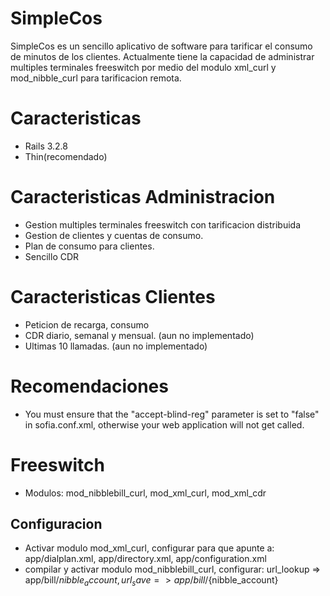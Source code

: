 SimpleCos
========

SimpleCos es un sencillo aplicativo de software para tarificar
el consumo de minutos de los clientes. Actualmente
tiene la capacidad de administrar multiples terminales freeswitch
por medio del modulo xml_curl y mod_nibble_curl para tarificacion
remota.

Caracteristicas
==============

 * Rails 3.2.8
 * Thin(recomendado)

Caracteristicas Administracion
==============================

 * Gestion multiples terminales freeswitch con tarificacion distribuida
 * Gestion de clientes y cuentas de consumo.
 * Plan de consumo para clientes.
 * Sencillo CDR

Caracteristicas Clientes
==========

 * Peticion de recarga, consumo
 * CDR diario, semanal y mensual. (aun no implementado)
 * Ultimas 10 llamadas. (aun no implementado)

Recomendaciones
==============

 * You must ensure that the "accept-blind-reg" parameter is set to "false" in sofia.conf.xml, otherwise your web application will not get called. 

Freeswitch
==========

 * Modulos: mod_nibblebill_curl, mod_xml_curl, mod_xml_cdr

Configuracion
-------------
 * Activar modulo mod_xml_curl, configurar para que apunte a: app/dialplan.xml, app/directory.xml, app/configuration.xml
 * compilar y activar modulo mod_nibblebill_curl, configurar: url_lookup => app/bill/${nibble_account}, url_save => app/bill/${nibble_account}
